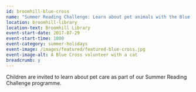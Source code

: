 ```yaml
---
id: broomhill-blue-cross
name: "Summer Reading Challenge: Learn about pet animals with the Blue Cross"
location: broomhill-library
location-text: Broomhill Library
event-start-date: 2017-07-29
event-start-time: 1000
event-category: summer-holidays
event-image: /images/featured/featured-blue-cross.jpg
event-image-alt: A Blue Cross volunteer with a cat
breadcrumb: y
---
```


Children are invited to learn about pet care as part of our Summer Reading Challenge programme.

